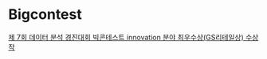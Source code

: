 # Bigcontest
[제 7회 데이터 분석 경진대회 빅콘테스트 innovation 분야 최우수상(GS리테일상) 수상작](https://iewha-my.sharepoint.com/:b:/g/personal/192stg11_i_ewha_ac_kr/EU7SxQmfTZVPucWxjNv1ZgcB4OcU2ftjBUc9hCbyD_TZyw?e=zYkRwz)
